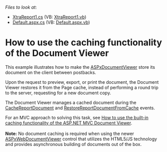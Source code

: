 <!-- default file list -->
*Files to look at*:

* [XtraReport1.cs](./CS/WebSite/App_Code/XtraReport1.cs) (VB: [XtraReport1.vb](./VB/WebSite/App_Code/XtraReport1.vb))
* [Default.aspx.cs](./CS/WebSite/Default.aspx.cs) (VB: [Default.aspx.vb](./VB/WebSite/Default.aspx.vb))
<!-- default file list end -->
# How to use the caching functionality of the Document Viewer


<p>This example illustrates how to make the <a href="http://documentation.devexpress.com/#XtraReports/CustomDocument5193"><u>ASPxDocumentViewer</u></a> store its document on the client between postbacks.</p>
<p>Upon the request to preview, export, or print the document, the Document Viewer restores it from the Page cache, instead of performing a round trip to the server, requesting for a new document copy.</p>
<p>The Document Viewer manages a cached document during the <a href="http://documentation.devexpress.com/#XtraReports/DevExpressXtraReportsWebASPxDocumentViewer_CacheReportDocumenttopic"><u>CacheReportDocument</u></a> and <a href="http://documentation.devexpress.com/#XtraReports/DevExpressXtraReportsWebASPxDocumentViewer_RestoreReportDocumentFromCachetopic"><u>RestoreReportDocumentFromCache</u></a> events.</p>
<p>For an MVC approach to solving this task, see <a href="https://www.devexpress.com/Support/Center/p/T191577">How to use the built-in caching functionality of the ASP.NET MVC Document Viewer</a>.<br><br><strong>Note:</strong> No document caching is required when using the newer <a href="https://documentation.devexpress.com/#XtraReports/CustomDocument17738">ASPxWebDocumentViewer</a> control that utilizes the HTML5/JS technology and provides asynchronous building of documents out of the box.</p>

<br/>


